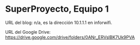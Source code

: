 # SuperProyecto, Equipo 1

URL del blog: n/a, es la dirección 10.1.1.1 en inforwifi.

URL del Google Drive: https://drive.google.com/drive/folders/0ANr_ERVslBK7Uk9PVA

